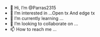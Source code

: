 - 👋 Hi, I’m @Parras2315
- 👀 I’m interested in ...Open tx And edge tx
- 🌱 I’m currently learning ...
- 💞️ I’m looking to collaborate on ...
- 📫 How to reach me ...

<!---
Parras2315/Parras2315 is a ✨ special ✨ repository because its `README.md` (this file) appears on your GitHub profile.
You can click the Preview link to take a look at your changes.
--->
